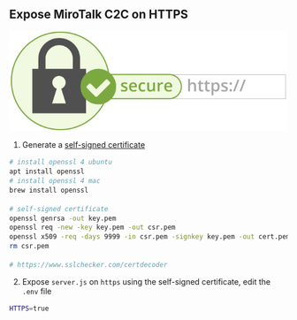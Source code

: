 ## Expose MiroTalk C2C on HTTPS

![mirotalk-https](https.png)

1. Generate a [self-signed certificate](https://en.wikipedia.org/wiki/Self-signed_certificate)

```bash
# install openssl 4 ubuntu
apt install openssl
# install openssl 4 mac
brew install openssl

# self-signed certificate
openssl genrsa -out key.pem
openssl req -new -key key.pem -out csr.pem
openssl x509 -req -days 9999 -in csr.pem -signkey key.pem -out cert.pem
rm csr.pem

# https://www.sslchecker.com/certdecoder
```

2. Expose `server.js` on `https` using the self-signed certificate, edit the `.env` file

```bash
HTTPS=true
```

